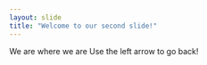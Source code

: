 ```yaml
---
layout: slide
title: "Welcome to our second slide!"
---
```

We are where we are
Use the left arrow to go back!
